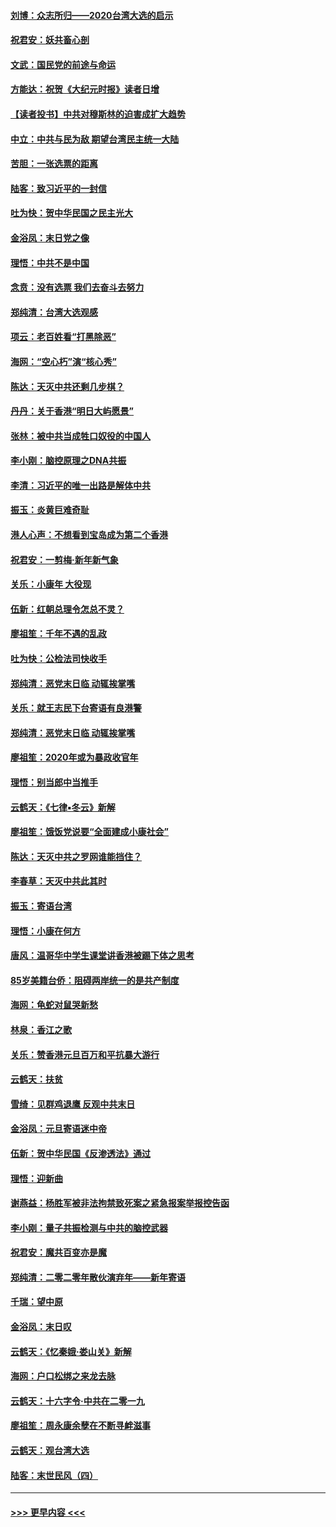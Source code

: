#### [刘博：众志所归——2020台湾大选的启示](../pages/nsc993/n11796878.md?t=01161311) 
#### [祝君安：妖共畜心剖](../pages/nsc993/n11794273.md?t=01161311) 
#### [文武：国民党的前途与命运](../pages/nsc993/n11794198.md?t=01161311) 
#### [方能达：祝贺《大纪元时报》读者日增](../pages/nsc993/n11793807.md?t=01161311) 
#### [【读者投书】中共对穆斯林的迫害成扩大趋势](../pages/nsc993/n11791371.md?t=01161311) 
#### [中立：中共与民为敌 期望台湾民主统一大陆](../pages/nsc993/n11790392.md?t=01161311) 
#### [苦胆：一张选票的距离](../pages/nsc993/n11788914.md?t=01161311) 
#### [陆客：致习近平的一封信](../pages/nsc993/n11788867.md?t=01161311) 
#### [吐为快：贺中华民国之民主光大](../pages/nsc993/n11788618.md?t=01161311) 
#### [金浴凤：末日党之像](../pages/nsc993/n11787475.md?t=01161311) 
#### [理悟：中共不是中国](../pages/nsc993/n11787463.md?t=01161311) 
#### [念贲：没有选票  我们去奋斗去努力](../pages/nsc993/n11787398.md?t=01161311) 
#### [郑纯清：台湾大选观感](../pages/nsc993/n11786210.md?t=01161311) 
#### [项云：老百姓看“打黑除恶”](../pages/nsc993/n11785398.md?t=01161311) 
#### [海网：“空心朽”演“核心秀”](../pages/nsc993/n11783874.md?t=01161311) 
#### [陈达：天灭中共还剩几步棋？](../pages/nsc993/n11783719.md?t=01161311) 
#### [丹丹：关于香港“明日大屿愿景”](../pages/nsc993/n11783273.md?t=01161311) 
#### [张林：被中共当成牲口奴役的中国人](../pages/nsc993/n11782397.md?t=01161311) 
#### [李小刚：脑控原理之DNA共振](../pages/nsc993/n11780962.md?t=01161311) 
#### [李清：习近平的唯一出路是解体中共](../pages/nsc993/n11780866.md?t=01161311) 
#### [振玉：炎黄巨难奇耻](../pages/nsc993/n11779632.md?t=01161311) 
#### [港人心声：不想看到宝岛成为第二个香港](../pages/nsc993/n11778817.md?t=01161311) 
#### [祝君安：一剪梅‧新年新气象](../pages/nsc993/n11776340.md?t=01161311) 
#### [关乐：小康年 大役现](../pages/nsc993/n11774213.md?t=01161311) 
#### [伍新：红朝总理令怎总不灵？](../pages/nsc993/n11770813.md?t=01161311) 
#### [廖祖笙：千年不遇的乱政](../pages/nsc993/n11770373.md?t=01161311) 
#### [吐为快：公检法司快收手](../pages/nsc993/n11770359.md?t=01161311) 
#### [郑纯清：恶党末日临 动辄挨掌嘴](../pages/nsc993/n11769912.md?t=01161311) 
#### [关乐：就王志民下台寄语有良港警](../pages/nsc993/n11769903.md?t=01161311) 
#### [郑纯清：恶党末日临 动辄挨掌嘴](../pages/nsc993/n11769356.md?t=01161311) 
#### [廖祖笙：2020年或为暴政收官年](../pages/nsc993/n11768216.md?t=01161311) 
#### [理悟：别当郎中当推手](../pages/nsc993/n11768243.md?t=01161311) 
#### [云鹤天：《七律▪冬云》新解](../pages/nsc993/n11768204.md?t=01161311) 
#### [廖祖笙：饿饭党说要“全面建成小康社会”](../pages/nsc993/n11767482.md?t=01161311) 
#### [陈达：天灭中共之罗网谁能挡住？](../pages/nsc993/n11767465.md?t=01161311) 
#### [李春草：天灭中共此其时](../pages/nsc993/n11767452.md?t=01161311) 
#### [振玉：寄语台湾](../pages/nsc993/n11767432.md?t=01161311) 
#### [理悟：小康在何方](../pages/nsc993/n11767394.md?t=01161311) 
#### [唐风：温哥华中学生课堂讲香港被踢下体之思考](../pages/nsc993/n11766848.md?t=01161311) 
#### [85岁美籍台侨：阻碍两岸统一的是共产制度](../pages/nsc993/n11765043.md?t=01161311) 
#### [海网：龟蛇对鼠哭新愁](../pages/nsc993/n11764895.md?t=01161311) 
#### [林泉：香江之歌](../pages/nsc993/n11764415.md?t=01161311) 
#### [关乐：赞香港元旦百万和平抗暴大游行](../pages/nsc993/n11764382.md?t=01161311) 
#### [云鹤天：扶贫](../pages/nsc993/n11764245.md?t=01161311) 
#### [雪绮：见群鸡退鹰  反观中共末日](../pages/nsc993/n11762112.md?t=01161311) 
#### [金浴凤：元旦寄语迷中帝](../pages/nsc993/n11761788.md?t=01161311) 
#### [伍新：贺中华民国《反渗透法》通过](../pages/nsc993/n11761994.md?t=01161311) 
#### [理悟：迎新曲](../pages/nsc993/n11761152.md?t=01161311) 
#### [谢燕益：杨胜军被非法拘禁致死案之紧急报案举报控告函](../pages/nsc993/n11756134.md?t=01161311) 
#### [李小刚：量子共振检测与中共的脑控武器](../pages/nsc993/n11754518.md?t=01161311) 
#### [祝君安：魔共百变亦是魔](../pages/nsc993/n11754469.md?t=01161311) 
#### [郑纯清：二零二零年散伙演弃年——新年寄语](../pages/nsc993/n11754195.md?t=01161311) 
#### [千瑞：望中原](../pages/nsc993/n11754159.md?t=01161311) 
#### [金浴凤：末日叹](../pages/nsc993/n11752359.md?t=01161311) 
#### [云鹤天：《忆秦娥‧娄山关》新解](../pages/nsc993/n11752348.md?t=01161311) 
#### [海网：户口松绑之来龙去脉](../pages/nsc993/n11752328.md?t=01161311) 
#### [云鹤天：十六字令‧中共在二零一九](../pages/nsc993/n11752305.md?t=01161311) 
#### [廖祖笙：周永康余孽在不断寻衅滋事](../pages/nsc993/n11751013.md?t=01161311) 
#### [云鹤天：观台湾大选](../pages/nsc993/n11751007.md?t=01161311) 
#### [陆客：末世民风（四）](../pages/nsc993/n11749203.md?t=01161311) 

----
#### [ >>> 更早内容 <<< ](../indexes/nsc993-earlier.md)
